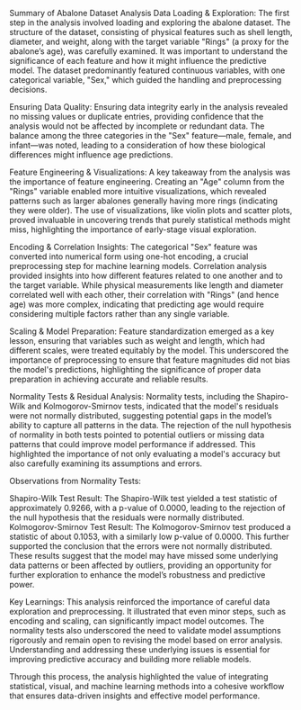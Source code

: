 Summary of Abalone Dataset Analysis Data Loading & Exploration: The first step in the analysis involved loading and exploring the abalone dataset. The structure of the dataset, consisting of physical features such as shell length, diameter, and weight, along with the target variable "Rings" (a proxy for the abalone’s age), was carefully examined. It was important to understand the significance of each feature and how it might influence the predictive model. The dataset predominantly featured continuous variables, with one categorical variable, "Sex," which guided the handling and preprocessing decisions.

Ensuring Data Quality: Ensuring data integrity early in the analysis revealed no missing values or duplicate entries, providing confidence that the analysis would not be affected by incomplete or redundant data. The balance among the three categories in the "Sex" feature—male, female, and infant—was noted, leading to a consideration of how these biological differences might influence age predictions.

Feature Engineering & Visualizations: A key takeaway from the analysis was the importance of feature engineering. Creating an "Age" column from the "Rings" variable enabled more intuitive visualizations, which revealed patterns such as larger abalones generally having more rings (indicating they were older). The use of visualizations, like violin plots and scatter plots, proved invaluable in uncovering trends that purely statistical methods might miss, highlighting the importance of early-stage visual exploration.

Encoding & Correlation Insights: The categorical "Sex" feature was converted into numerical form using one-hot encoding, a crucial preprocessing step for machine learning models. Correlation analysis provided insights into how different features related to one another and to the target variable. While physical measurements like length and diameter correlated well with each other, their correlation with "Rings" (and hence age) was more complex, indicating that predicting age would require considering multiple factors rather than any single variable.

Scaling & Model Preparation: Feature standardization emerged as a key lesson, ensuring that variables such as weight and length, which had different scales, were treated equitably by the model. This underscored the importance of preprocessing to ensure that feature magnitudes did not bias the model's predictions, highlighting the significance of proper data preparation in achieving accurate and reliable results.

Normality Tests & Residual Analysis: Normality tests, including the Shapiro-Wilk and Kolmogorov-Smirnov tests, indicated that the model's residuals were not normally distributed, suggesting potential gaps in the model’s ability to capture all patterns in the data. The rejection of the null hypothesis of normality in both tests pointed to potential outliers or missing data patterns that could improve model performance if addressed. This highlighted the importance of not only evaluating a model's accuracy but also carefully examining its assumptions and errors.

Observations from Normality Tests:

Shapiro-Wilk Test Result: The Shapiro-Wilk test yielded a test statistic of approximately 0.9266, with a p-value of 0.0000, leading to the rejection of the null hypothesis that the residuals were normally distributed. Kolmogorov-Smirnov Test Result: The Kolmogorov-Smirnov test produced a statistic of about 0.1053, with a similarly low p-value of 0.0000. This further supported the conclusion that the errors were not normally distributed. These results suggest that the model may have missed some underlying data patterns or been affected by outliers, providing an opportunity for further exploration to enhance the model’s robustness and predictive power.

Key Learnings: This analysis reinforced the importance of careful data exploration and preprocessing. It illustrated that even minor steps, such as encoding and scaling, can significantly impact model outcomes. The normality tests also underscored the need to validate model assumptions rigorously and remain open to revising the model based on error analysis. Understanding and addressing these underlying issues is essential for improving predictive accuracy and building more reliable models.

Through this process, the analysis highlighted the value of integrating statistical, visual, and machine learning methods into a cohesive workflow that ensures data-driven insights and effective model performance.
